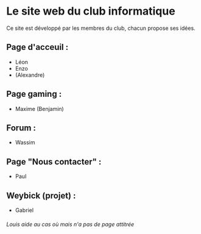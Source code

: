 # Le site web du club informatique 

Ce site est développé par les membres du club, chacun propose ses idées. 

## Page d'acceuil : 
- Léon
- Enzo
- (Alexandre)

## Page gaming : 
- Maxime
(Benjamin)

## Forum : 
- Wassim 

## Page "Nous contacter" :
- Paul

## Weybick (projet) :
- Gabriel 

###### Louis aide au cas où mais n'a pas de page attitrée 
